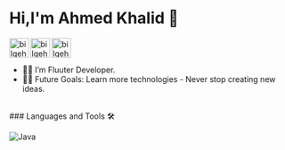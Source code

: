 <H1>Hi,I'm Ahmed Khalid 👋</H1> 
 
  <a href="https://www.linkedin.com/in/ahmed-khalid-5774b7221/">
         <img align="left" alt="bilgehangecici | LinkedIn" width="35px" src="https://i.pinimg.com/originals/de/b4/6f/deb46f02a59e3b3a2aa58fac16290d63.gif" /> 
      </a>

 <img align="left" alt="bilgehangecici | LinkedIn" width="35px" src="https://i.pinimg.com/originals/de/b4/6f/deb46f02a59e3b3a2aa58fac16290d63.gif" /> 
 <img align="left" alt="bilgehangecici | LinkedIn" width="35px" src="https://i.pinimg.com/originals/de/b4/6f/deb46f02a59e3b3a2aa58fac16290d63.gif" /> <br><br>
 
  - 👨‍💻 I’m Fluuter Developer. 
  - 💪🏼 Future Goals: Learn more technologies - Never stop creating new ideas.













<br /> 
### Languages and Tools 🛠

![Java](http://img.shields.io/badge/-Java-5B4638?style=flat-square&logo=java&logoColor=ffffff)
